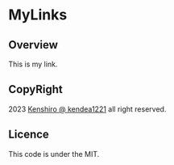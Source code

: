 # MyLinks

## Overview
This is my link.

## CopyRight

2023 [Kenshiro @ kendea1221](https://github.com/kendea1221) all right reserved.

## Licence

This code is under the MIT.

